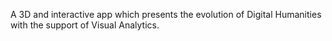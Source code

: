 A 3D and interactive app which presents the evolution of Digital Humanities with the support of Visual Analytics.
